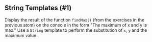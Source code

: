 ## String Templates (#1)

Display the result of the function `findMax()` (from the exercises in the
previous atom) on the console in the form "The maximum of x and y is max." Use
a `String` template to perform the substitution of  `x`, `y` and the maximum
value.
